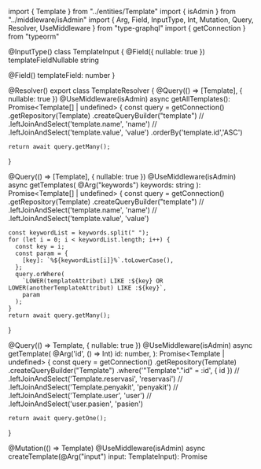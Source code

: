 import { Template } from "../entities/Template"
import { isAdmin } from "../middleware/isAdmin"
import { Arg, Field, InputType, Int, Mutation, Query, Resolver, UseMiddleware } from "type-graphql"
import { getConnection } from "typeorm"

@InputType()
class TemplateInput {
  @Field({ nullable: true })
  templateFieldNullable string

  @Field()
  templateField: number
}

@Resolver()
export class TemplateResolver {
  @Query(() => [Template], { nullable: true })
  @UseMiddleware(isAdmin)
  async getAllTemplates(): Promise<Template[] | undefined> {
    const query = getConnection()
      .getRepository(Template)
      .createQueryBuilder("template")
      // .leftJoinAndSelect('template.name', 'name')
      // .leftJoinAndSelect('template.value', 'value')
      .orderBy('template.id','ASC')

    return await query.getMany();
  }

  @Query(() => [Template], { nullable: true })
  @UseMiddleware(isAdmin)
  async getTemplates(
    @Arg("keywords") keywords: string
  ): Promise<Template[] | undefined> {
    const query = getConnection()
      .getRepository(Template)
      .createQueryBuilder("template")
      // .leftJoinAndSelect('template.name', 'name')
      // .leftJoinAndSelect('template.value', 'value')

    const keywordList = keywords.split(" ");
    for (let i = 0; i < keywordList.length; i++) {
      const key = i;
      const param = {
        [key]: `%${keywordList[i]}%`.toLowerCase(),
      };
      query.orWhere(
        `LOWER(templateAttribut) LIKE :${key} OR LOWER(anotherTemplateAttribut) LIKE :${key}`,
        param
      );
    }
    return await query.getMany();
  }

  @Query(() => Template, { nullable: true })
  @UseMiddleware(isAdmin)
  async getTemplate(
    @Arg('id', () => Int) id: number,
  ): Promise<Template | undefined> {
    const query = getConnection()
    .getRepository(Template)
    .createQueryBuilder("Template")
    .where('"Template"."id" = :id', { id })
    // .leftJoinAndSelect('Template.reservasi', 'reservasi')
    // .leftJoinAndSelect('Template.penyakit', 'penyakit')
    // .leftJoinAndSelect('Template.user', 'user')
    // .leftJoinAndSelect('user.pasien', 'pasien')

    return await query.getOne();
  }

  @Mutation(() => Template)
  @UseMiddleware(isAdmin)
  async createTemplate(@Arg("input") input: TemplateInput): Promise<Template> {
    return await Template.create({ ...input }).save();
  }

  @Mutation(() => Template)
  @UseMiddleware(isAdmin)
  async updateTemplate(
    @Arg("id", () => Int) id: number,
    @Arg("input") input: TemplateInput
  ): Promise<Template | null> {
    const found = await Template.findOne(id);
    if (!found) {
      return null;
    }

    if (typeof input !== "undefined") {
      Template.update({ id }, { ...input });
    }
    return found;
  }

  @Mutation(() => Boolean)
  @UseMiddleware(isAdmin)
  async deleteTemplate(
    @Arg('id', () => Int) id: number,
  ): Promise<boolean> {
    await Template.delete(id)
    return true
  }
}